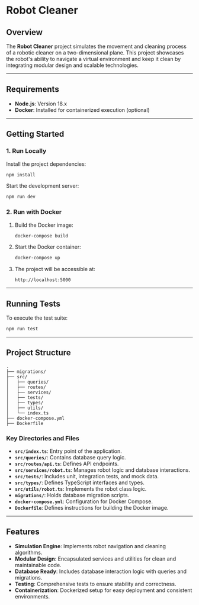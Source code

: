 # Robot Cleaner

## Overview
The **Robot Cleaner** project simulates the movement and cleaning process of a robotic cleaner on a two-dimensional plane. This project showcases the robot's ability to navigate a virtual environment and keep it clean by integrating modular design and scalable technologies.

---

## Requirements
- **Node.js**: Version 18.x
- **Docker**: Installed for containerized execution (optional)

---

## Getting Started

### 1. Run Locally
Install the project dependencies:
```bash
npm install
```

Start the development server:
```bash
npm run dev
```

### 2. Run with Docker
1. Build the Docker image:
   ```bash
   docker-compose build
   ```
2. Start the Docker container:
   ```bash
   docker-compose up
   ```
3. The project will be accessible at:
   ```plaintext
   http://localhost:5000
   ```

---

## Running Tests
To execute the test suite:
```bash
npm run test
```

---

## Project Structure
```
.
├── migrations/
├── src/
│   ├── queries/
│   ├── routes/
│   ├── services/
│   ├── tests/
│   ├── types/
│   ├── utils/
│   └── index.ts
├── docker-compose.yml
├── Dockerfile
```

### Key Directories and Files
- **`src/index.ts`**: Entry point of the application.
- **`src/queries/`**: Contains database query logic.
- **`src/routes/api.ts`**: Defines API endpoints.
- **`src/services/robot.ts`**: Manages robot logic and database interactions.
- **`src/tests/`**: Includes unit, integration tests, and mock data.
- **`src/types/`**: Defines TypeScript interfaces and types.
- **`src/utils/robot.ts`**: Implements the robot class logic.
- **`migrations/`**: Holds database migration scripts.
- **`docker-compose.yml`**: Configuration for Docker Compose.
- **`Dockerfile`**: Defines instructions for building the Docker image.

---

## Features
- **Simulation Engine**: Implements robot navigation and cleaning algorithms.
- **Modular Design**: Encapsulated services and utilities for clean and maintainable code.
- **Database Ready**: Includes database interaction logic with queries and migrations.
- **Testing**: Comprehensive tests to ensure stability and correctness.
- **Containerization**: Dockerized setup for easy deployment and consistent environments.